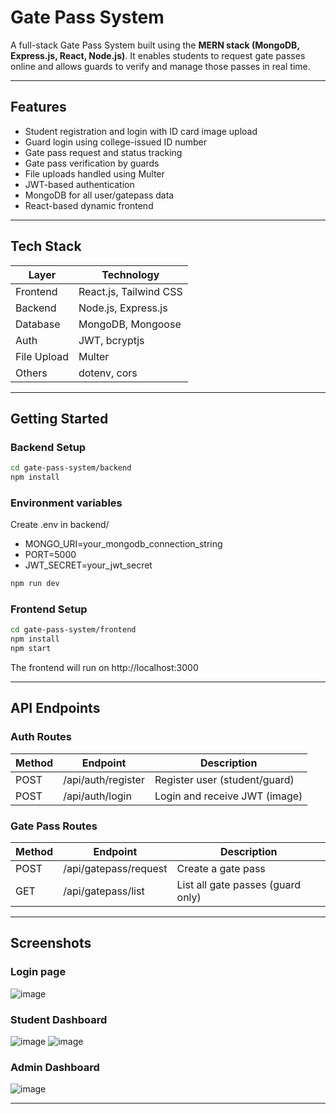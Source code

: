 #  Gate Pass System

A full-stack Gate Pass System built using the **MERN stack (MongoDB, Express.js, React, Node.js)**. It enables students to request gate passes online and allows guards to verify and manage those passes in real time.

---

##  Features

-  Student registration and login with ID card image upload
-  Guard login using college-issued ID number
-  Gate pass request and status tracking
-  Gate pass verification by guards
-  File uploads handled using Multer
-  JWT-based authentication
-  MongoDB for all user/gatepass data
-  React-based dynamic frontend

---

##  Tech Stack

| Layer        | Technology           |
|--------------|----------------------|
| Frontend     | React.js, Tailwind CSS |
| Backend      | Node.js, Express.js  |
| Database     | MongoDB, Mongoose    |
| Auth         | JWT, bcryptjs        |
| File Upload  | Multer               |
| Others       | dotenv, cors         |

---

##  Getting Started

### Backend Setup

```bash
cd gate-pass-system/backend
npm install
```

### Environment variables

Create .env in backend/
- MONGO_URI=your_mongodb_connection_string
- PORT=5000
- JWT_SECRET=your_jwt_secret


```bash
npm run dev
```

### Frontend Setup

```bash
cd gate-pass-system/frontend
npm install
npm start
```
The frontend will run on http://localhost:3000

 ---

##  API Endpoints

### Auth Routes

| Method    | Endpoint           | Description                  |
|-----------|--------------------|------------------------------|
| POST      | /api/auth/register | Register user (student/guard)|
| POST      | /api/auth/login	   | Login and receive JWT (image)|

### Gate Pass Routes

| Method    | Endpoint              | Description                      |
|-----------|-----------------------|----------------------------------|
| POST      | /api/gatepass/request | Create a gate pass               |
| GET       | /api/gatepass/list	  | List all gate passes (guard only)|

---

## Screenshots

### Login page

![image](https://github.com/user-attachments/assets/d6f7451e-a4ec-441a-8a3c-2b1fadded2a0)

### Student Dashboard

![image](https://github.com/user-attachments/assets/646a0178-e845-47bf-af58-cfed3dbde107)
![image](https://github.com/user-attachments/assets/84413920-6a58-48ea-bfa4-ccb061611cce)

### Admin Dashboard

![image](https://github.com/user-attachments/assets/7c3d47a4-b631-403e-94ae-ba432aa66afe)

---

